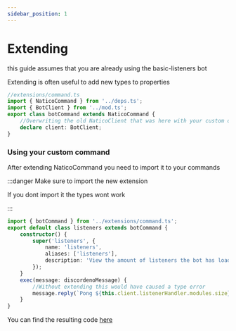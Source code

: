 ```yaml
---
sidebar_position: 1
---
```


# Extending

this guide assumes that you are already using the basic-listeners bot

Extending is often useful to add new types to properties

```ts
//extensions/command.ts
import { NaticoCommand } from '../deps.ts';
import { BotClient } from '../mod.ts';
export class botCommand extends NaticoCommand {
	//Overwriting the old NaticoClient that was here with your custom one
	declare client: BotClient;
}
```

### Using your custom command

After extending NaticoCommand you need to import it to your commands

:::danger Make sure to import the new extension

If you dont import it the types wont work

:::

```ts
import { botCommand } from '../extensions/command.ts';
export default class listeners extends botCommand {
	constructor() {
		super('listeners', {
			name: 'listeners',
			aliases: ['listeners'],
			description: 'View the amount of listeners the bot has loaded',
		});
	}
	exec(message: discordenoMessage) {
		//Without extending this would have caused a type error
		message.reply(`Pong ${this.client.listenerHandler.modules.size} listeners`);
	}
}
```

You can find the resulting code [here](https://github.com/naticoo/examplebot/tree/main/extending)

